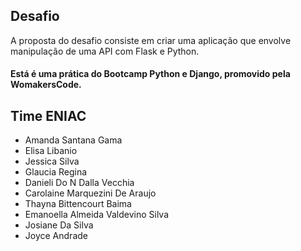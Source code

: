 ## Desafio
A proposta do desafio consiste em criar uma aplicação que envolve manipulação de uma API com Flask e Python.

#### Está é uma prática do Bootcamp Python e Django, promovido pela WomakersCode.

#####

## Time ENIAC

- Amanda Santana Gama
- Elisa Libanio
- Jessica Silva
- Glaucia Regina
- Danieli Do N Dalla Vecchia
- Carolaine Marquezini De Araujo
- Thayna Bittencourt Baima
- Emanoella Almeida Valdevino Silva
- Josiane Da Silva
- Joyce Andrade
